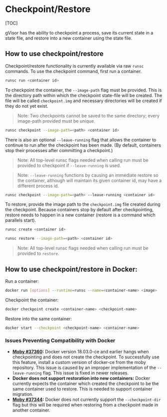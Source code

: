 # Checkpoint/Restore

[TOC]

gVisor has the ability to checkpoint a process, save its current state in a
state file, and restore into a new container using the state file.

## How to use checkpoint/restore

Checkpoint/restore functionality is currently available via raw `runsc`
commands. To use the checkpoint command, first run a container.

```bash
runsc run <container id>
```

To checkpoint the container, the `--image-path` flag must be provided. This is
the directory path within which the checkpoint state-file will be created. The
file will be called `checkpoint.img` and necessary directories will be created
if they do not yet exist.

> Note: Two checkpoints cannot be saved to the same directory; every image-path
> provided must be unique.

```bash
runsc checkpoint --image-path=<path> <container id>
```

There is also an optional `--leave-running` flag that allows the container to
continue to run after the checkpoint has been made. (By default, containers stop
their processes after committing a checkpoint.)

> Note: All top-level runsc flags needed when calling run must be provided to
> checkpoint if `--leave-running` is used.

> Note: `--leave-running` functions by causing an immediate restore so the
> container, although will maintain its given container id, may have a different
> process id.

```bash
runsc checkpoint --image-path=<path> --leave-running <container id>
```

To restore, provide the image path to the `checkpoint.img` file created during
the checkpoint. Because containers stop by default after checkpointing, restore
needs to happen in a new container (restore is a command which parallels start).

```bash
runsc create <container id>

runsc restore --image-path=<path> <container id>
```

> Note: All top-level runsc flags needed when calling run must be provided to
> `restore`.

## How to use checkpoint/restore in Docker:

Run a container:

```bash
docker run [options] --runtime=runsc --name=<container-name> <image>
```

Checkpoint the container:

```bash
docker checkpoint create <container-name> <checkpoint-name>
```

Restore into the same container:

```bash
docker start --checkpoint <checkpoint-name> <container-name>
```

### Issues Preventing Compatibility with Docker

-   **[Moby #37360][leave-running]:** Docker version 18.03.0-ce and earlier
    hangs when checkpointing and does not create the checkpoint. To successfully
    use this feature, install a custom version of docker-ce from the moby
    repository. This issue is caused by an improper implementation of the
    `--leave-running` flag. This issue is fixed in newer releases.
-   **Docker does not support restoration into new containers:** Docker
    currently expects the container which created the checkpoint to be the same
    container used to restore. This is needed to support container migration.
-   **[Moby #37344][checkpoint-dir]:** Docker does not currently support the
    `--checkpoint-dir` flag but this will be required when restoring from a
    checkpoint made in another container.

[leave-running]: https://github.com/moby/moby/pull/37360
[checkpoint-dir]: https://github.com/moby/moby/issues/37344
